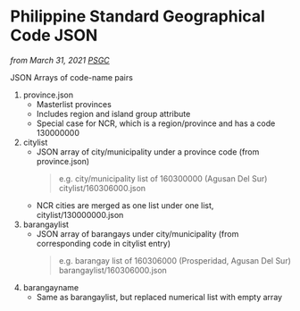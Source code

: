 # Philippine Standard Geographical Code JSON
*from March 31, 2021 [PSGC](https://psa.gov.ph/classification/psgc/)*

JSON Arrays of code-name pairs
1. province.json
	* Masterlist provinces
	* Includes region and island group attribute
	* Special case for NCR, which is a region/province and has a code 130000000
2. citylist
	* JSON array of city/municipality under a province code (from province.json)
		> e.g. city/municipality list of 160300000 (Agusan Del Sur) citylist/160306000.json
	* NCR cities are merged as one list under one list, citylist/130000000.json
3. barangaylist
	* JSON array of barangays under city/municipality (from corresponding code in citylist entry)
		> e.g. barangay list of 160306000 (Prosperidad, Agusan Del Sur) barangaylist/160306000.json
4. barangayname
	* Same as barangaylist, but replaced numerical list with empty array


